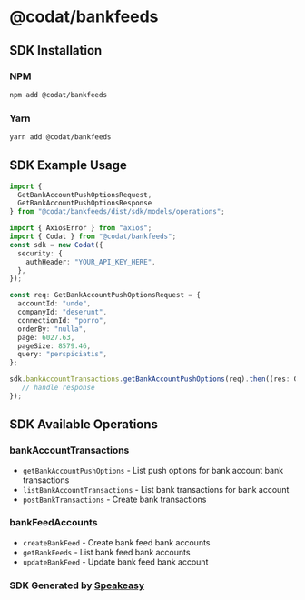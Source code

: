 # @codat/bankfeeds

<!-- Start SDK Installation -->
## SDK Installation

### NPM

```bash
npm add @codat/bankfeeds
```

### Yarn

```bash
yarn add @codat/bankfeeds
```
<!-- End SDK Installation -->

## SDK Example Usage
<!-- Start SDK Example Usage -->
```typescript
import {
  GetBankAccountPushOptionsRequest,
  GetBankAccountPushOptionsResponse
} from "@codat/bankfeeds/dist/sdk/models/operations";

import { AxiosError } from "axios";
import { Codat } from "@codat/bankfeeds";
const sdk = new Codat({
  security: {
    authHeader: "YOUR_API_KEY_HERE",
  },
});

const req: GetBankAccountPushOptionsRequest = {
  accountId: "unde",
  companyId: "deserunt",
  connectionId: "porro",
  orderBy: "nulla",
  page: 6027.63,
  pageSize: 8579.46,
  query: "perspiciatis",
};

sdk.bankAccountTransactions.getBankAccountPushOptions(req).then((res: GetBankAccountPushOptionsResponse | AxiosError) => {
   // handle response
});
```
<!-- End SDK Example Usage -->

<!-- Start SDK Available Operations -->
## SDK Available Operations


### bankAccountTransactions

* `getBankAccountPushOptions` - List push options for bank account bank transactions
* `listBankAccountTransactions` - List bank transactions for bank account
* `postBankTransactions` - Create bank transactions

### bankFeedAccounts

* `createBankFeed` - Create bank feed bank accounts
* `getBankFeeds` - List bank feed bank accounts
* `updateBankFeed` - Update bank feed bank account
<!-- End SDK Available Operations -->

### SDK Generated by [Speakeasy](https://docs.speakeasyapi.dev/docs/using-speakeasy/client-sdks)

